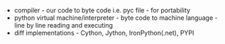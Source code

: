 - compiler - our code to byte code i.e. pyc file - for portability
- python virtual machine/interpreter - byte code to machine language - line by line reading and executing
- diff implementations - Cython, Jython, IronPython(.net), PYPI